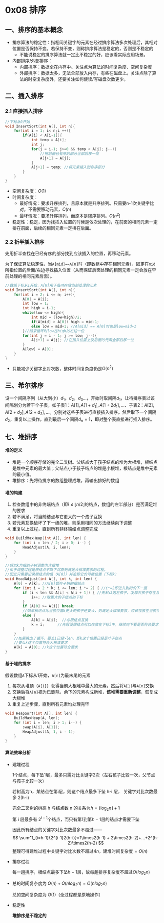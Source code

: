 # 0x08 排序

## 一、排序的基本概念

- 排序算法的稳定性：指相同关键字的元素在经过排序算法多次处理后，其相对位置是否保持不变。若保持不变，则称排序算法是稳定的，否则是不稳定的
  - 不能说稳定的排序算法就一定比不稳定的好，应该看实际应用场景。
- 内部排序/外部排序：
  - 内部排序：数据全在内存中。关注点为算法的时间复杂度、空间复杂度
  - 外部排序：数据太多，无法全部放入内存，有些在磁盘上。关注点除了算法的时空复杂度外，还要关注如何使读/写磁盘次数更少。

## 二、插入排序

### 2.1 直接插入排序

```c++
//下标从0开始
void InsertSort(int A[], int n){
	for(int i = 1; i< n;i ++){
        if(A[i] < A[i-1]){
            int temp = A[i];
            int j;
            for(j = i-1; j>=0 && temp < A[j]; j--){ 
                //把前面已有序的部分全部后移一位
                A[j+1] = A[j];
            }
            A[j+1] = temp; //将元素插入到有序部分
        }
    }
}
```

- 空间复杂度：$O(1)$
- 时间复杂度：
  - 最好情况：要求升序排列，且原本就是升序排列。只需要n-1次关键字比对，不需要移动元素，$O(n)$
  - 最坏情况：要求升序排列，而原本是降序排列。$O(n^2)$
- 稳定性：稳定，因为找插入位置的时候是依次处理的，在前面的相同元素一定排在前面，后续的相同元素一定排在后面。

### 2.2 折半插入排序

先用折半查找在已经有序的部分找到应该插入的位置，再移动元素。

为了保证算法稳定性，当`A[mid]==A[0]`时（即数组中存在相同元素），固定在`mid`所指位置的后面/右边寻找插入位置（从而保证后面处理的相同元素一定会放在早前处理的相同元素后面）。

```c++
//数组下标从1开始，A[0]用于临时存放当前处理的元素
void InsertSort(int A[], int n){
	for(int i = 2; i <= n; i++){
		A[0] = A[i];
        int low = 1;
        int high = i-1;
        while(low <= high){
            int mid = (low+high)/2;
            if(A[mid] > A[0]) high = mid-1;
            else low = mid+1; //A[mid] == A[0]时也是low=mid+1
        }//结束循环时low在high的右边一位
        for(int j = i - 1; j >= low; j--){
            A[j+1] = A[j]; //在插入位置上及后面的元素全部后移一位
        }
        A[low] = A[0];
    }
}
```

- 只能减少关键字比对次数，整体时间复杂度仍是$O(n^2)$

## 三、希尔排序

设一个间隔序列（从大到小）$d_1$，$d_2$，$d_3...$，开始时取间隔$d_1$，让待排序表以该间隔划分为若干个子表，如子表1：$A[1],A[1+d_1],A[1+2d_1],...$、子表2：$A[2],A[2+d_2],A[2+d_2],...$。分别对这些子表进行直接插入排序。然后取下一个间隔$d_2$，重复以上操作，直到最后一个间隔$d_n=1$，即对整个表直接进行插入排序。



## 七、堆排序

#### 堆的定义

- 堆是一个顺序存储的完全二叉树。父结点大于孩子结点的堆为大根堆，根结点是堆中元素的最大值；父结点小于孩子结点的堆是小根堆，根结点是堆中元素的最小值。
- 堆排序：先将待排序的数组整理成堆，再输出排好的数组

#### 堆的构建

1. 检查数组中的非终端结点（即$i≤\lfloor n/2\rfloor$的结点，数组的左半部分）是否满足堆的要求
2. 若不满足，将当前结点与它更大的一个孩子互换
3. 若元素互换破坏了下一级的堆，则采用相同的方法继续向下调整
4. 重复以上过程，直到所有非终端结点调整完成

```c++
void BuildMaxHeap(int A[], int len) {
	for (int i = len / 2; i > 0; i--) {
		HeadAdjust(A, i, len);
	}
}

//将以k为根的子树调整为大根堆
//由于调整过程是根结点不断下沉直到满足大根堆要求的过程，
//因此只需要记录根结点的值（A[0]）并追踪它的可能位置（下标k）
void HeadAdjust(int A[], int k, int len) {
	A[0] = A[k]; //A[0]暂存子树的根结点
	for (int i = 2 * k; i <= len; i *= 2) { //i*=2即进入到树的下一层
		if (i < len && A[i] < A[i + 1]) { //先默认选左孩子，发现右孩子存在且更大再选右孩子
			i++; //取更大的子结点的下标
		}
		if (A[0] >= A[i]) break;
        //如果根结点比当前位置k更大的孩子还要大，则满足大根堆要求，应该存放在当前位置
		else {
			A[k] = A[i];  //与根结点互换
			k = i;		//先假设根结点可以存放在下标i中，继续向下看是否符合要求
		}
	}
	//如果跳出了循环，要么i已经>len，即k这个位置已经是叶子结点
	//要么k这个位置符合大根堆要求
	A[k] = A[0]; //k这个位置符合要求
}
```

#### 基于堆的排序

假设数组`A`下标从1开始，`A[n]`为最末尾的元素

1. 每次从堆顶（`A[1]`）获得当前大根堆中最大的元素，然后将`A[1]`与`A[n]`交换
2. 交换后将`A[n]`视为已删除，余下的元素构成新堆，**该堆需要重新调整**，恢复成大根堆
3. 重复上述步骤，直到所有元素均处理完毕

```c++
void HeapSort(int A[], int len) {
	BuildMaxHeap(A, len);
	for (int i = len; i > 1; i--) {
		swap(A[i], A[1]);
		HeapAdjust(A, 1, i - 1);
	}
}
```

#### 算法效率分析

- 建堆过程

  1个结点，每下坠1层，最多只需对比关键字2次（左右孩子比较一次，父节点与孩子比较一次）

  若树高为h，某结点在第i层，则这个结点最多下坠 h-i 层， 关键字对比次数最多 2(h-i)

  完全二叉树的树高 h 与结点数 n 的关系为$h = \lfloor \log_2{n}\rfloor+1$

  第 i 层最多有 $2^{i-1}$个结点，而只有第$1$到第$h-1$层的结点才需要下坠

  因此所有结点的关键字对比次数最多不超过——
  $$
  \sum^1_{i=h-1}{2^{i-1}2(h-i)}=1\times2(h-1) + 2\times2(h-2)+...+2^{h-2}\times2(h-2)
  $$
  整理可得建堆过程中关键字对比次数不超过$4n$，建堆时间复杂度$=O(n)$	

- 排序过程

  每一趟排序，根结点最多下坠$h-1$层，故每趟排序复杂度不超过$O(log_2n)$

- 总的时间复杂度为 $O(n)+O(nlog_2n)=O(nlog_2n)$

  总的空间复杂度为 $O(1)$（全过程都是原地操作）

- 稳定性

  **堆排序是不稳定的**





